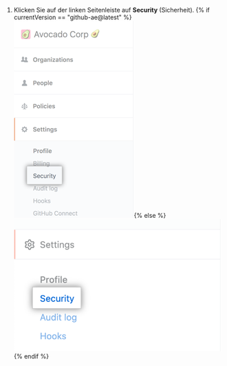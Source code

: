 1. Klicken Sie auf der linken Seitenleiste auf **Security** (Sicherheit).
  {% if currentVersion == "github-ae@latest" %}![Security tab in the enterprise account settings sidebar](/assets/images/enterprise/github-ae/enterprise-account-settings-security-tab.png){% else %}![Security tab in the enterprise account settings sidebar](/assets/images/help/business-accounts/enterprise-account-settings-security-tab.png){% endif %}
